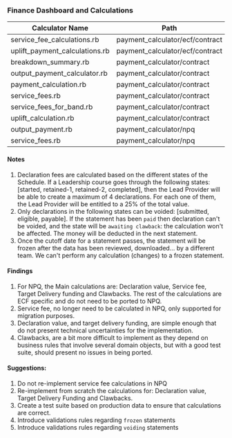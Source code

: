 ### Finance Dashboard and Calculations

| Calculator Name                | Path                            | 
|--------------------------------|---------------------------------|
| service_fee_calculations.rb    | payment_calculator/ecf/contract |
| uplift_payment_calculations.rb | payment_calculator/ecf/contract |
| breakdown_summary.rb           | payment_calculator/contract     |
| output_payment_calculator.rb   | payment_calculator/contract     |
| payment_calculation.rb         | payment_calculator/contract     |
| service_fees.rb                | payment_calculator/contract     |
| service_fees_for_band.rb       | payment_calculator/contract     |
| uplift_calculation.rb          | payment_calculator/contract     |
| output_payment.rb              | payment_calculator/npq          |
| service_fees.rb                | payment_calculator/npq          |

#### Notes

1. Declaration fees are calculated based on the different states of the
   Schedule. If a Leadership course goes through the following states:
   [started, retained-1, retained-2, completed], then the Lead Provider will be
   able to create a maximum of 4 declarations. For each one of them, the Lead
   Provider will be entitled to a 25% of the total value.
2. Only declarations in the following states can be
   voided: [submitted, eligible, payable]. If the statement has been `paid` then
   declaration can't be voided, and the state will be `awaiting clawback`: the
   calculation won't be affected. The money will be deducted in the next
   statement.
3. Once the cutoff date for a statement passes, the statement will be frozen
   after the data has been reviewed, downloaded... by a different team.
   We can't perform any calculation (changes) to a frozen statement.

#### Findings

1. For NPQ, the Main calculations are: Declaration value, Service fee, Target
   Delivery funding and Clawbacks. The rest of the calculations are ECF specific
   and do not need to be ported to NPQ.
2. Service fee, no longer need to be calculated in NPQ, only supported for
   migration purposes.
3. Declaration value, and target delivery funding, are simple enough that do not
   present technical uncertainties for the implementation.
4. Clawbacks, are a bit more difficult to implement as they depend on business
   rules that involve several domain objects, but with a good test suite, should
   present no issues in being ported.

#### Suggestions:

1. Do not re-implement service fee calculations in NPQ
2. Re-implement from scratch the calculations for: Declaration value, Target
   Delivery Funding and Clawbacks.
3. Create a test suite based on production data to ensure that calculations are
   correct.
4. Introduce validations rules regarding `frozen` statements
5. Introduce validations rules regarding `voiding` statements

